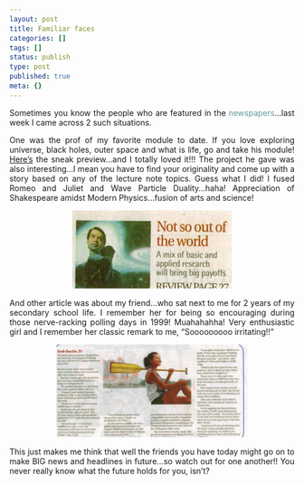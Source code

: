 ```yaml
---
layout: post
title: Familiar faces
categories: []
tags: []
status: publish
type: post
published: true
meta: {}
---
```

<p align="justify">Sometimes you know the people who are featured in the <font color="#669999">newspapers</font>…last week I came across 2 such situations.</p>
<p align="justify">One was the prof of my favorite module to date. If you love exploring universe, black holes, outer space and what is life, go and take his module! <a href="http://www.physics.nus.edu.sg/einstein/">Here’s</a> the sneak preview…and I totally loved it!!! The project he gave was also interesting…I mean you have to find your originality and come up with a story based on any of the lecture note topics. Guess what I did! I fused Romeo and Juliet and Wave Particle Duality…haha! Appreciation of Shakespeare amidst Modern Physics…fusion of arts and science!</p>
<p align="center"><img width="282" src="/img/et.jpg" height="138" style="width: 282px; height: 138px" /></p>
<p align="justify">And other article was about my friend…who sat next to me for 2 years of my secondary school life. I remember her for being so encouraging during those nerve-racking polling days in 1999! Muahahahha! Very enthusiastic girl and I remember her classic remark to me, “Sooooooooo irritating!!”</p>
<p align="center"><img width="338" src="/img/sl.jpg" height="164" style="width: 338px; height: 164px" /></p>
<p align="justify">This just makes me think that well the friends you have today might go on to make BIG news and headlines in future...so watch out for one another!! You never really know what the future holds for you, isn’t?</p>
